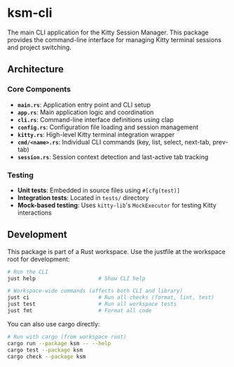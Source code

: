 # ksm-cli

The main CLI application for the Kitty Session Manager. This package provides the command-line interface for managing Kitty terminal sessions and project switching.

## Architecture

### Core Components

- **`main.rs`**: Application entry point and CLI setup
- **`app.rs`**: Main application logic and coordination
- **`cli.rs`**: Command-line interface definitions using clap
- **`config.rs`**: Configuration file loading and session management
- **`kitty.rs`**: High-level Kitty terminal integration wrapper
- **`cmd/<name>.rs`**: Individual CLI commands (key, list, select, next-tab, prev-tab)
- **`session.rs`**: Session context detection and last-active tab tracking

### Testing

- **Unit tests**: Embedded in source files using `#[cfg(test)]`
- **Integration tests**: Located in `tests/` directory
- **Mock-based testing**: Uses `kitty-lib`'s `MockExecutor` for testing Kitty interactions

## Development

This package is part of a Rust workspace. Use the justfile at the workspace root for development:

```bash
# Run the CLI
just help                    # Show CLI help

# Workspace-wide commands (affects both CLI and library)
just ci                      # Run all checks (format, lint, test)
just test                    # Run all workspace tests
just fmt                     # Format all code
```

You can also use cargo directly:

```bash
# Run with cargo (from workspace root)
cargo run --package ksm -- --help
cargo test --package ksm
cargo check --package ksm
```
